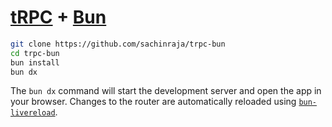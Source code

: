 # [tRPC](https://trpc.io/) + [Bun](https://bun.sh/)

```sh
git clone https://github.com/sachinraja/trpc-bun
cd trpc-bun
bun install
bun dx
```

The `bun dx` command will start the development server and open the app in your browser. Changes to the router are automatically reloaded using [`bun-livereload`](https://github.com/Jarred-Sumner/bun-livereload).
